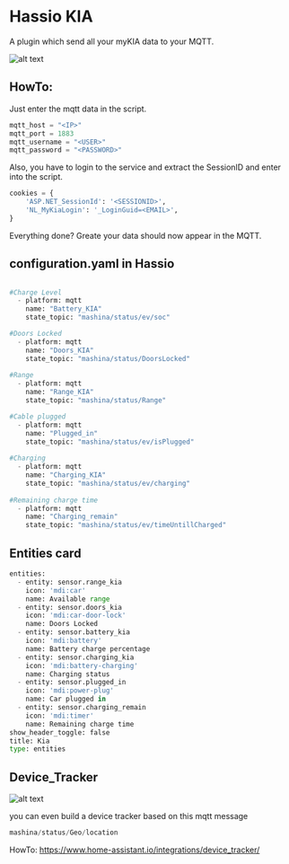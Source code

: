 # Hassio KIA

A plugin which send all your myKIA data to your MQTT.

![alt text](https://github.com/peet47/hassio_kia/raw/master/pic/card.png)

##  HowTo:

Just enter the mqtt data in the script.

```python
mqtt_host = "<IP>"
mqtt_port = 1883
mqtt_username = "<USER>"
mqtt_password = "<PASSWORD>"
```

Also, you have to login to the service and extract the SessionID and enter into the script.
```python
cookies = {
    'ASP.NET_SessionId': '<SESSIONID>',
    'NL_MyKiaLogin': '_LoginGuid=<EMAIL>',
}
```

Everything done? Greate your data should now appear in the MQTT.

## configuration.yaml in Hassio
```python

#Charge Level
  - platform: mqtt
    name: "Battery_KIA"
    state_topic: "mashina/status/ev/soc"

#Doors Locked
  - platform: mqtt
    name: "Doors_KIA"
    state_topic: "mashina/status/DoorsLocked"
    
#Range
  - platform: mqtt
    name: "Range_KIA"
    state_topic: "mashina/status/Range"

#Cable plugged
  - platform: mqtt
    name: "Plugged_in"
    state_topic: "mashina/status/ev/isPlugged"
    
#Charging
  - platform: mqtt
    name: "Charging_KIA"
    state_topic: "mashina/status/ev/charging"
    
#Remaining charge time
  - platform: mqtt
    name: "Charging_remain"
    state_topic: "mashina/status/ev/timeUntillCharged"
```

## Entities card

```python
entities:
  - entity: sensor.range_kia
    icon: 'mdi:car'
    name: Available range
  - entity: sensor.doors_kia
    icon: 'mdi:car-door-lock'
    name: Doors Locked
  - entity: sensor.battery_kia
    icon: 'mdi:battery'
    name: Battery charge percentage
  - entity: sensor.charging_kia
    icon: 'mdi:battery-charging'
    name: Charging status
  - entity: sensor.plugged_in
    icon: 'mdi:power-plug'
    name: Car plugged in
  - entity: sensor.charging_remain
    icon: 'mdi:timer'
    name: Remaining charge time
show_header_toggle: false
title: Kia
type: entities
```

## Device_Tracker
![alt text](https://github.com/peet47/hassio_kia/raw/master/pic/device_tracker.jpeg)

you can even build a device tracker based on this mqtt message
```python
mashina/status/Geo/location
```
HowTo: https://www.home-assistant.io/integrations/device_tracker/